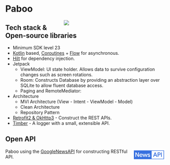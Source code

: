 # Paboo

<img src="/preview/paboo.gif" align="right" width="320"/>

## Tech stack & Open-source libraries
- Minimum SDK level 23
- [Kotlin](https://kotlinlang.org/) based, [Coroutines](https://github.com/Kotlin/kotlinx.coroutines) + [Flow](https://kotlin.github.io/kotlinx.coroutines/kotlinx-coroutines-core/kotlinx.coroutines.flow/) for asynchronous.
- [Hilt](https://dagger.dev/hilt/) for dependency injection.
- Jetpack
    - ViewModel: UI state holder. Allows data to survive configuration changes such as screen rotations.
    - Room: Constructs Database by providing an abstraction layer over SQLite to allow fluent database access.
    - Paging and RemoteMediator: 
- Architecture
    - MVI Architecture (View - Intent - ViewModel - Model)
    - Clean Architecture
    - Repository Pattern
- [Retrofit2 & OkHttp3](https://github.com/square/retrofit) - Construct the REST APIs.
- [Timber](https://github.com/JakeWharton/timber) - A logger with a small, extensible API.

## Open API

<img src="/preview/google-news-api.png" align="right" width="21%"/>

Paboo using the [GoogleNewsAPI](https://newsapi.org/s/google-news-api) for constructing RESTful API.<br>